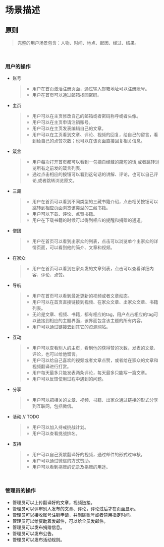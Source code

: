 # 场景描述  

## 原则

> 完整的用户场景包含：人物、时间、地点、起因、经过、结果。  
  
<br>

### 用户的操作

- 账号
  
  >- 用户在首页激活注册页面，通过输入邮箱地址可以注册账号。
  >- 用户在首页可以通过邮箱找回密码。

- 主页
  
  >- 用户可以在主页修改自己的邮箱或者密码称呼或者头像。
  >- 用户可以在主页申请注销账号。
  >- 用户可以在主页发表编辑自己的文章。
  >- 用户可以在主页看到文章、评论、视频的回复，给自己的留言，看到给自己的点赞次数；也可以在该页面直接回复相关信息。

- 箴言
  
  >- 用户每次打开首页都可以看到一句摘自经藏的简短的话,或者跳转浏览所有之前发的箴言列表.
  >- 通过点击相应的按钮可以看到这句话的讲解、评论，也可以自己评论,或者跳转浏览原文。  

- 三藏

  >- 用户在首页可以看到不同类型的三藏书籍介绍，点击相关按钮可以跳转到相应页面浏览该类型的三藏书籍。
  >- 用户可以下载、评论、点赞书籍。  
  >- 用户在下载书籍的时候可以得到相应的提醒和捐赠的通道。

- 僧团

  >- 用户在首页可以看到出家众的列表，点击可以浏览单个出家众的详情页面，可以看到他的简介、文章和视频。  

- 在家众
  
  >- 用户在首页可以看到在家众发的文章列表，点击可以查看详细内容、评论、点赞。  
  
- 导航
  
  >- 用户在首页可以看到最近更新的视频或者文章动态。
  >- 用户可以在首页直接链接到视频、在家众文章、出家众文章、书籍列表。
  >- 无论是文章、视频、书籍，都有相应的tag，用户点击相应的tag可以链接到相应的主题界面，该界面包含该主题的所有内容。
  >- 用户可以通过链接去到其它的资源网站。

- 互动
  
  >- 用户可以查看别人的主页，看到他的获得赞的次数，发表的文章、评论，也可以给他留言。  
  >- 用户可以给自己喜欢的视频或者文章点赞，或者给在家众的文章和视频翻译进行打赏。
  >- 用户每天最多只能发表两条评论，每天最多只能写一篇文章。  
  >- 用户可以反馈使用过程中遇到的问题。
  
- 分享

  >- 用户可以把相关的文章、视频、书籍、出家众通过链接的形式分享到互联网，包括微信。  

- 活动 // TODO
  
  >- 用户可以加入持戒挑战计划。
  >- 用户可以查看挑战排名。

- 支持
  
  >- 用户可以自己贡献翻译好的视频，通过邮件的形式过审核。  
  >- 用户可以通过微信的方式赞助。
  >- 用户可以看到捐赠的记录及捐赠的用途。
  
<br>

### 管理员的操作

- 管理员可以上传翻译好的文章，视频链接。
- 管理员可以评审别人发布的文章、评论，评论过后才在页面显示。
- 管理员可以接收账号注销申请，并删除账号或者禁用指定时间。
- 管理员可以给资助着发邮件，可以给全员发邮件。
- 管理员可以发布捐赠信息。
- 管理员可以发布公告。
- 管理员可以发布活动规则。
